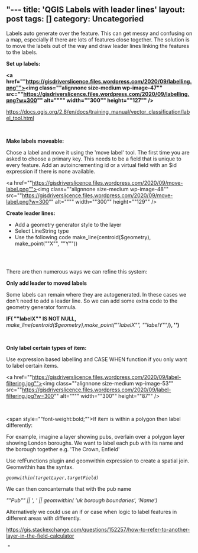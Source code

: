 "---
title: 'QGIS Labels with leader lines'
layout: post
tags: []
category: 
Uncategoried
---
Labels auto generate over the feature. This can get messy and confusing on a map, especially if there are lots of features close together. The solution is to move the labels out of the way and draw leader lines linking the features to the labels.

<strong>Set up labels:</strong>

<strong><a href=""https://gisdriverslicence.files.wordpress.com/2020/09/labelling.png""><img class=""alignnone size-medium wp-image-47"" src=""https://gisdriverslicence.files.wordpress.com/2020/09/labelling.png?w=300"" alt="""" width=""300"" height=""127"" /></a></strong>

https://docs.qgis.org/2.8/en/docs/training_manual/vector_classification/label_tool.html

&nbsp;

<strong>Make labels moveable:</strong>

Chose a label and move it using the 'move label' tool. The first time you are asked to choose a primary key. This needs to be a field that is unique to every feature. Add an autoincrementing id or a virtual field with an $id expression if there is none available.

<a href=""https://gisdriverslicence.files.wordpress.com/2020/09/move-label.png""><img class=""alignnone size-medium wp-image-48"" src=""https://gisdriverslicence.files.wordpress.com/2020/09/move-label.png?w=300"" alt="""" width=""300"" height=""129"" /></a>

<strong>Create leader lines:</strong>
<ul>
 	<li><span style=""font-family:'Avant Garde';font-size:10pt;"">Add a geometry generator style to the layer</span></li>
 	<li><span style=""font-family:'Avant Garde';font-size:10pt;"">Select LineString type</span></li>
 	<li><span style=""font-family:'Avant Garde';font-size:10pt;"">Use the following code make_line(centroid($geometry), make_point(""X"", ""Y""))</span></li>
</ul>
<a href=""https://gisdriverslicence.files.wordpress.com/2020/09/leader-lines.jpg""><img class=""alignnone size-medium wp-image-51"" src=""https://gisdriverslicence.files.wordpress.com/2020/09/leader-lines.jpg?w=300"" alt="""" width=""300"" height=""192"" /></a>

&nbsp;

There are then numerous ways we can refine this system:

<strong>Only add leader to moved labels</strong>

Some labels can remain where they are autogenerated. In these cases we don't need to add a leader line. So we can add some extra code to the geometry generator formula.
<p style=""margin:0;font-family:Calibri;font-size:11pt;""><strong>IF( ""labelX"" IS NOT NULL,</strong> <em>make_line(centroid($geometry),make_point(""labelX"", ""labelY"")</em><strong>), '')</strong></p>
&nbsp;

<strong>Only label certain types of item:</strong>

Use expression based labelling and CASE WHEN function if you only want to label certain items.

<a href=""https://gisdriverslicence.files.wordpress.com/2020/09/label-filtering.jpg""><img class=""alignnone size-medium wp-image-53"" src=""https://gisdriverslicence.files.wordpress.com/2020/09/label-filtering.jpg?w=300"" alt="""" width=""300"" height=""87"" /></a>

&nbsp;

<span style=""font-weight:bold;"">If item is within a polygon then label differently:</span>

For example, imagine a layer showing pubs, overlain over a polygon layer showing London boroughs. We want to label each pub with its name and the borough together e.g. 'The Crown, Enfield'

Use refFunctions plugin and geomwithin expression to create a spatial join. Geomwithin has the syntax.

<em><code>geomwithin(targetLayer,targetField)</code></em>

We can then concanternate that with the pub name

<em> ""Pub"" || ', ' || geomwithin( 'uk borough boundaries', 'Name')</em>

Alternatively we could use an if or case when logic to label features in different areas with differently.

https://gis.stackexchange.com/questions/152257/how-to-refer-to-another-layer-in-the-field-calculator

&nbsp;"

